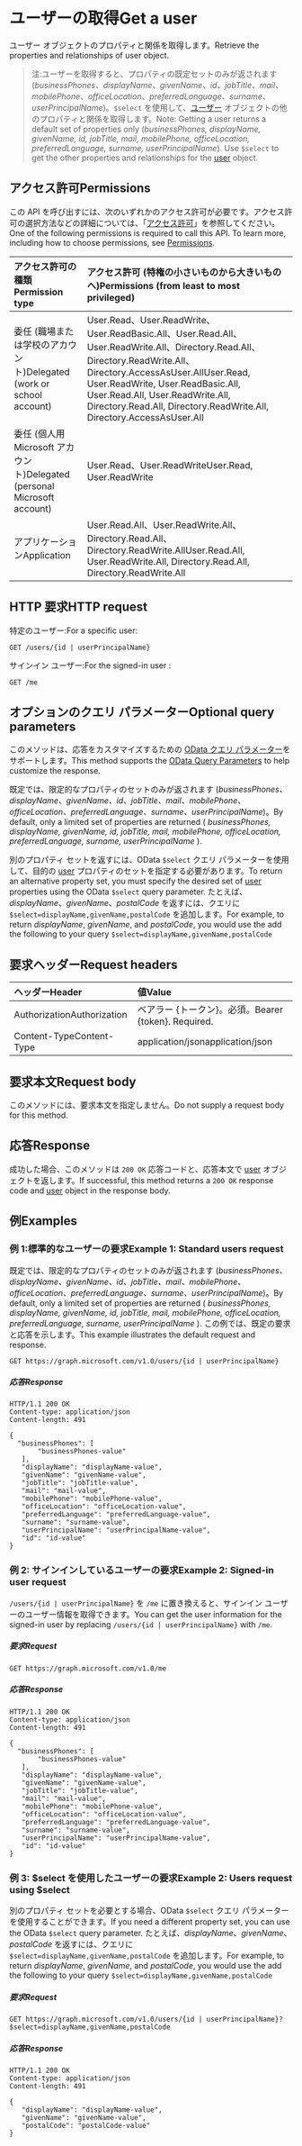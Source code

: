 # <a name="get-a-user"></a><span data-ttu-id="d1918-101">ユーザーの取得</span><span class="sxs-lookup"><span data-stu-id="d1918-101">Get a user</span></span>

<span data-ttu-id="d1918-102">ユーザー オブジェクトのプロパティと関係を取得します。</span><span class="sxs-lookup"><span data-stu-id="d1918-102">Retrieve the properties and relationships of user object.</span></span>

> <span data-ttu-id="d1918-p101">注:ユーザーを取得すると、プロパティの既定セットのみが返されます (*businessPhones、displayName、givenName、id、jobTitle、mail、mobilePhone、officeLocation、preferredLanguage、surname、userPrincipalName*)。`$select` を使用して、[ユーザー](../resources/user.md) オブジェクトの他のプロパティと関係を取得します。</span><span class="sxs-lookup"><span data-stu-id="d1918-p101">Note: Getting a user returns a default set of properties only (*businessPhones, displayName, givenName, id, jobTitle, mail, mobilePhone, officeLocation, preferredLanguage, surname, userPrincipalName*). Use `$select` to get the other properties and relationships for the [user](../resources/user.md) object.</span></span>

## <a name="permissions"></a><span data-ttu-id="d1918-105">アクセス許可</span><span class="sxs-lookup"><span data-stu-id="d1918-105">Permissions</span></span>
<span data-ttu-id="d1918-p102">この API を呼び出すには、次のいずれかのアクセス許可が必要です。アクセス許可の選択方法などの詳細については、「[アクセス許可](../../../concepts/permissions_reference.md)」を参照してください。</span><span class="sxs-lookup"><span data-stu-id="d1918-p102">One of the following permissions is required to call this API. To learn more, including how to choose permissions, see [Permissions](../../../concepts/permissions_reference.md).</span></span>

|<span data-ttu-id="d1918-108">アクセス許可の種類</span><span class="sxs-lookup"><span data-stu-id="d1918-108">Permission type</span></span>      | <span data-ttu-id="d1918-109">アクセス許可 (特権の小さいものから大きいものへ)</span><span class="sxs-lookup"><span data-stu-id="d1918-109">Permissions (from least to most privileged)</span></span>              |
|:--------------------|:---------------------------------------------------------|
|<span data-ttu-id="d1918-110">委任 (職場または学校のアカウント)</span><span class="sxs-lookup"><span data-stu-id="d1918-110">Delegated (work or school account)</span></span> | <span data-ttu-id="d1918-111">User.Read、User.ReadWrite、User.ReadBasic.All、User.Read.All、User.ReadWrite.All、Directory.Read.All、Directory.ReadWrite.All、Directory.AccessAsUser.All</span><span class="sxs-lookup"><span data-stu-id="d1918-111">User.Read, User.ReadWrite, User.ReadBasic.All, User.Read.All, User.ReadWrite.All, Directory.Read.All, Directory.ReadWrite.All, Directory.AccessAsUser.All</span></span>    |
|<span data-ttu-id="d1918-112">委任 (個人用 Microsoft アカウント)</span><span class="sxs-lookup"><span data-stu-id="d1918-112">Delegated (personal Microsoft account)</span></span> | <span data-ttu-id="d1918-113">User.Read、User.ReadWrite</span><span class="sxs-lookup"><span data-stu-id="d1918-113">User.Read, User.ReadWrite</span></span>    |
|<span data-ttu-id="d1918-114">アプリケーション</span><span class="sxs-lookup"><span data-stu-id="d1918-114">Application</span></span> | <span data-ttu-id="d1918-115">User.Read.All、User.ReadWrite.All、Directory.Read.All、Directory.ReadWrite.All</span><span class="sxs-lookup"><span data-stu-id="d1918-115">User.Read.All, User.ReadWrite.All, Directory.Read.All, Directory.ReadWrite.All</span></span> |

## <a name="http-request"></a><span data-ttu-id="d1918-116">HTTP 要求</span><span class="sxs-lookup"><span data-stu-id="d1918-116">HTTP request</span></span>
<span data-ttu-id="d1918-117">特定のユーザー:</span><span class="sxs-lookup"><span data-stu-id="d1918-117">For a specific user:</span></span>
<!-- { "blockType": "ignored" } -->
```http
GET /users/{id | userPrincipalName}
```

<span data-ttu-id="d1918-118">サインイン ユーザー:</span><span class="sxs-lookup"><span data-stu-id="d1918-118">For the signed-in user :</span></span>
<!-- { "blockType": "ignored" } -->
```http
GET /me
```

## <a name="optional-query-parameters"></a><span data-ttu-id="d1918-119">オプションのクエリ パラメーター</span><span class="sxs-lookup"><span data-stu-id="d1918-119">Optional query parameters</span></span>
<span data-ttu-id="d1918-120">このメソッドは、応答をカスタマイズするための [OData クエリ パラメーター](http://developer.microsoft.com/ja-JP/graph/docs/overview/query_parameters)をサポートします。</span><span class="sxs-lookup"><span data-stu-id="d1918-120">This method supports the [OData Query Parameters](http://developer.microsoft.com/ja-JP/graph/docs/overview/query_parameters) to help customize the response.</span></span>

<span data-ttu-id="d1918-121">既定では、限定的なプロパティのセットのみが返されます (_businessPhones、displayName、givenName、id、jobTitle、mail、mobilePhone、officeLocation、preferredLanguage、surname、userPrincipalName_)。</span><span class="sxs-lookup"><span data-stu-id="d1918-121">By default, only a limited set of properties are returned ( _businessPhones, displayName, givenName, id, jobTitle, mail, mobilePhone, officeLocation, preferredLanguage, surname, userPrincipalName_ ).</span></span> 

<span data-ttu-id="d1918-122">別のプロパティ セットを返すには、OData `$select` クエリ パラメーターを使用して、目的の [user](../resources/user.md) プロパティのセットを指定する必要があります。</span><span class="sxs-lookup"><span data-stu-id="d1918-122">To return an alternative property set, you must specify the desired set of [user](../resources/user.md) properties using the OData `$select` query parameter.</span></span> <span data-ttu-id="d1918-123">たとえば、_displayName_、_givenName_、_postalCode_ を返すには、クエリに `$select=displayName,givenName,postalCode` を追加します。</span><span class="sxs-lookup"><span data-stu-id="d1918-123">For example, to return _displayName_, _givenName_, and _postalCode_, you would use the add the following to your query `$select=displayName,givenName,postalCode`</span></span>

## <a name="request-headers"></a><span data-ttu-id="d1918-124">要求ヘッダー</span><span class="sxs-lookup"><span data-stu-id="d1918-124">Request headers</span></span>
| <span data-ttu-id="d1918-125">ヘッダー</span><span class="sxs-lookup"><span data-stu-id="d1918-125">Header</span></span>       | <span data-ttu-id="d1918-126">値</span><span class="sxs-lookup"><span data-stu-id="d1918-126">Value</span></span>|
|:-----------|:------|
| <span data-ttu-id="d1918-127">Authorization</span><span class="sxs-lookup"><span data-stu-id="d1918-127">Authorization</span></span>  | <span data-ttu-id="d1918-p104">ベアラー {トークン}。必須。</span><span class="sxs-lookup"><span data-stu-id="d1918-p104">Bearer {token}. Required.</span></span> |
| <span data-ttu-id="d1918-130">Content-Type</span><span class="sxs-lookup"><span data-stu-id="d1918-130">Content-Type</span></span>   | <span data-ttu-id="d1918-131">application/json</span><span class="sxs-lookup"><span data-stu-id="d1918-131">application/json</span></span> |

## <a name="request-body"></a><span data-ttu-id="d1918-132">要求本文</span><span class="sxs-lookup"><span data-stu-id="d1918-132">Request body</span></span>
<span data-ttu-id="d1918-133">このメソッドには、要求本文を指定しません。</span><span class="sxs-lookup"><span data-stu-id="d1918-133">Do not supply a request body for this method.</span></span>

## <a name="response"></a><span data-ttu-id="d1918-134">応答</span><span class="sxs-lookup"><span data-stu-id="d1918-134">Response</span></span>

<span data-ttu-id="d1918-135">成功した場合、このメソッドは `200 OK` 応答コードと、応答本文で [user](../resources/user.md) オブジェクトを返します。</span><span class="sxs-lookup"><span data-stu-id="d1918-135">If successful, this method returns a `200 OK` response code and [user](../resources/user.md) object in the response body.</span></span>

## <a name="examples"></a><span data-ttu-id="d1918-136">例</span><span class="sxs-lookup"><span data-stu-id="d1918-136">Examples</span></span>

### <a name="example-1-standard-users-request"></a><span data-ttu-id="d1918-137">例 1:標準的なユーザーの要求</span><span class="sxs-lookup"><span data-stu-id="d1918-137">Example 1: Standard users request</span></span>

<span data-ttu-id="d1918-138">既定では、限定的なプロパティのセットのみが返されます (_businessPhones、displayName、givenName、id、jobTitle、mail、mobilePhone、officeLocation、preferredLanguage、surname、userPrincipalName_)。</span><span class="sxs-lookup"><span data-stu-id="d1918-138">By default, only a limited set of properties are returned ( _businessPhones, displayName, givenName, id, jobTitle, mail, mobilePhone, officeLocation, preferredLanguage, surname, userPrincipalName_ ).</span></span> <span data-ttu-id="d1918-139">この例では、既定の要求と応答を示します。</span><span class="sxs-lookup"><span data-stu-id="d1918-139">This example illustrates the default request and response.</span></span> 

<!-- { "blockType": "ignored" } -->
```http
GET https://graph.microsoft.com/v1.0/users/{id | userPrincipalName}
```

##### <a name="response"></a><span data-ttu-id="d1918-140">応答</span><span class="sxs-lookup"><span data-stu-id="d1918-140">Response</span></span>

<!-- { "blockType": "ignored" } -->
```http
HTTP/1.1 200 OK
Content-type: application/json
Content-length: 491

{
  "businessPhones": [
       "businessPhones-value"
   ],
   "displayName": "displayName-value",
   "givenName": "givenName-value",
   "jobTitle": "jobTitle-value",
   "mail": "mail-value",
   "mobilePhone": "mobilePhone-value",
   "officeLocation": "officeLocation-value",
   "preferredLanguage": "preferredLanguage-value",
   "surname": "surname-value",
   "userPrincipalName": "userPrincipalName-value",
   "id": "id-value"
}
```


### <a name="example-2-signed-in-user-request"></a><span data-ttu-id="d1918-141">例 2: サインインしているユーザーの要求</span><span class="sxs-lookup"><span data-stu-id="d1918-141">Example 2: Signed-in user request</span></span>

<span data-ttu-id="d1918-142">`/users/{id | userPrincipalName}` を `/me` に置き換えると、サインイン ユーザーのユーザー情報を取得できます。</span><span class="sxs-lookup"><span data-stu-id="d1918-142">You can get the user information for the signed-in user by replacing `/users/{id | userPrincipalName}` with `/me`.</span></span>

##### <a name="request"></a><span data-ttu-id="d1918-143">要求</span><span class="sxs-lookup"><span data-stu-id="d1918-143">Request</span></span>

<!-- {
  "blockType": "request",
  "name": "get_user"
}-->
```http
GET https://graph.microsoft.com/v1.0/me
```
##### <a name="response"></a><span data-ttu-id="d1918-144">応答</span><span class="sxs-lookup"><span data-stu-id="d1918-144">Response</span></span>

<!-- {
  "blockType": "response",
  "truncated": true,
  "@odata.type": "microsoft.graph.user"
} -->
```http
HTTP/1.1 200 OK
Content-type: application/json
Content-length: 491

{
  "businessPhones": [
       "businessPhones-value"
   ],
   "displayName": "displayName-value",
   "givenName": "givenName-value",
   "jobTitle": "jobTitle-value",
   "mail": "mail-value",
   "mobilePhone": "mobilePhone-value",
   "officeLocation": "officeLocation-value",
   "preferredLanguage": "preferredLanguage-value",
   "surname": "surname-value",
   "userPrincipalName": "userPrincipalName-value",
   "id": "id-value"
}
```

### <a name="example-3-users-request-using-select"></a><span data-ttu-id="d1918-145">例 3: $select を使用したユーザーの要求</span><span class="sxs-lookup"><span data-stu-id="d1918-145">Example 2: Users request using $select</span></span>

<span data-ttu-id="d1918-146">別のプロパティ セットを必要とする場合、OData `$select` クエリ パラメーターを使用することができます。</span><span class="sxs-lookup"><span data-stu-id="d1918-146">If you need a different property set, you can use the OData `$select` query parameter.</span></span> <span data-ttu-id="d1918-147">たとえば、_displayName_、_givenName_、_postalCode_ を返すには、クエリに `$select=displayName,givenName,postalCode` を追加します。</span><span class="sxs-lookup"><span data-stu-id="d1918-147">For example, to return _displayName_, _givenName_, and _postalCode_, you would use the add the following to your query `$select=displayName,givenName,postalCode`</span></span>

##### <a name="request"></a><span data-ttu-id="d1918-148">要求</span><span class="sxs-lookup"><span data-stu-id="d1918-148">Request</span></span>
<!-- { "blockType": "ignored" } -->
```http
GET https://graph.microsoft.com/v1.0/users/{id | userPrincipalName}?$select=displayName,givenName,postalCode
```
##### <a name="response"></a><span data-ttu-id="d1918-149">応答</span><span class="sxs-lookup"><span data-stu-id="d1918-149">Response</span></span>
<!-- { "blockType": "ignored" } -->
```http
HTTP/1.1 200 OK
Content-type: application/json
Content-length: 491

{
   "displayName": "displayName-value",
   "givenName": "givenName-value",
   "postalCode": "postalCode-value"
}
```

<!-- uuid: 8fcb5dbc-d5aa-4681-8e31-b001d5168d79
2015-10-25 14:57:30 UTC -->
<!-- {
  "type": "#page.annotation",
  "description": "Get user",
  "keywords": "",
  "section": "documentation",
  "tocPath": ""
}-->
